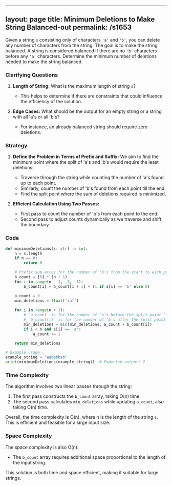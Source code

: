 
---
layout: page
title:  Minimum Deletions to Make String Balanced-out
permalink: /s1653
---

Given a string `s` consisting only of characters `'a'` and `'b'`, you can delete any number of characters from the string. The goal is to make the string balanced. A string is considered balanced if there are no `'b'` characters before any `'a'` characters. Determine the minimum number of deletions needed to make the string balanced.

### Clarifying Questions

1. **Length of String:** What is the maximum length of string `s`? 
   - This helps to determine if there are constraints that could influence the efficiency of the solution.

2. **Edge Cases:** What should be the output for an empty string or a string with all 'a's or all 'b's?
   - For instance, an already balanced string should require zero deletions.

### Strategy

1. **Define the Problem in Terms of Prefix and Suffix:** We aim to find the minimum point where the split of 'a's and 'b's would require the least deletions:
   - Traverse through the string while counting the number of 'a's found up to each point.
   - Similarly, count the number of 'b's found from each point till the end.
   - Find the split point where the sum of deletions required is minimized.

2. **Efficient Calculation Using Two Passes:**
   - First pass to count the number of 'b's from each point to the end.
   - Second pass to adjust counts dynamically as we traverse and shift the boundary.

### Code

```python
def minimumDeletions(s: str) -> int:
    n = s.length
    if n == 0:
        return 0

    # Prefix sum array for the number of 'b's from the start to each point.
    b_count = [0] * (n + 1)
    for i in range(n - 1, -1, -1):
        b_count[i] = b_count[i + 1] + (1 if s[i] == 'b' else 0)

    a_count = 0
    min_deletions = float('inf')
    
    for i in range(n + 1):
        # `a_count` is for the number of 'a's before the split point `i`.
        # `b_count[i]` is for the number of 'b's after the split point `i`.
        min_deletions = min(min_deletions, a_count + b_count[i])
        if i < n and s[i] == 'a':
            a_count += 1

    return min_deletions

# Example usage
example_string = "aababbab"
print(minimumDeletions(example_string))  # Expected output: 2
```

### Time Complexity

The algorithm involves two linear passes through the string:

1. The first pass constructs the `b_count` array, taking O(n) time.
2. The second pass calculates `min_deletions` while updating `a_count`, also taking O(n) time.

Overall, the time complexity is O(n), where n is the length of the string `s`. This is efficient and feasible for a large input size.

### Space Complexity

The space complexity is also O(n):

- The `b_count` array requires additional space proportional to the length of the input string.

This solution is both time and space efficient, making it suitable for large strings.